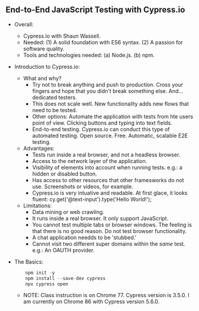 ## End-to-End JavaScript Testing with Cypress.io

- Overall:
    - Cypress.io with Shaun Wassell.
    - Needed: (1) A solid foundation with ES6 syntax. (2) A passion for software quality.
    - Tools and technologies needed: (a) Node.js. (b) npm.

- Introduction to Cypress.io:
    - What and why? 
        - Try not to break anything and push to production. Cross your fingers and hope that you didn't break something else. And... dedicated testers.
        - This does not scale well. New functionality adds new flows that need to be tested.
        - Other options: Automate the application with tests from hte users point of view. Clicking buttons and typing into text fields.
        - End-to-end testing. Cypress.io can conduct this type of automated testing. Open source. Free. Automatic, scalable E2E testing.
    - Advantages:
        - Tests run inside a real browser, and not a headless browser.
        - Access to the network layer of the application.
        - Visibility of elements into account when running tests. e.g.: a hidden or disabled button.
        - Has access to other resources that other framesworks do not use. Screenshots or videos, for example.
        - Cypress.io is very intuative and readable. At first glace, it looks fluent: cy.get('@text-input').type('Hello World!');
    - Limitations:
        - Data mining or web crawling.
        - It runs inside a real browser. It only support JavaScript.
        - You cannot test multiple tabs or browser windows. The feeling is that there is no good reason. Do not test browser functionality.
        - A chat application needds to be 'stubbed.'
        - Cannot visit two different super domains within the *same* test. e.g.: An OAUTH provider.

- The Basics:
    ```javascript
        npm init -y
        npm install --save-dev cypress
        npx cypress open
    ```
    - NOTE: Class instruction is on Chrome 77. Cypress version is 3.5.0. I am currently on Chrome 86 with Cypress version 5.6.0.